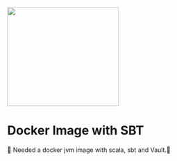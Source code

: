 <img src="https://miro.medium.com/max/2652/1*JAJ910fg52ODIRZjHXASBQ.png" width="257px" height="227px"/>

# Docker Image with SBT

:tada: Needed a docker jvm image with scala, sbt and Vault.:tada:
